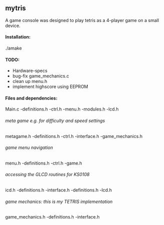 mytris
------

A game console was designed to play tetris as a 4-player game on a small device.

#### Installation: ####
./amake

#### TODO: ####
- Hardware-specs
- bug-fix game_mechanics.c
- clean up menu.h
- implement highscore using EEPROM


#### Files and dependencies: ####

Main.c
-definitions.h
-ctrl.h
-menu.h
-modules.h
-lcd.h

###### meta game e.g. for difficulty and speed settings
metagame.h
-definitions.h
-ctrl.h
-interface.h
-game_mechanics.h

###### game menu navigation
menu.h
-definitions.h
-ctrl.h
-game.h

###### accessing the GLCD routines for KS0108 
icd.h
-definitions.h
-interface.h
-definitions.h
-lcd.h

###### game mechanics: this is my TETRIS implementation
game_mechanics.h
-definitions.h
-interface.h

